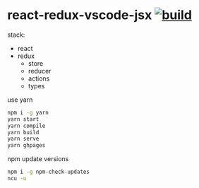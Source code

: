 # react-redux-vscode-jsx [![build](https://travis-ci.org/daggerok/react.svg?branch=react-redux-vscode-jsx)](https://travis-ci.org/daggerok/react)

stack:
- react
- redux
  - store
  - reducer
  - actions
  - types

use yarn

```bash
npm i -g yarn
yarn start
yarn compile
yarn build
yarn serve
yarn ghpages
```

npm update versions

```bash
npm i -g npm-check-updates
ncu -u
```
